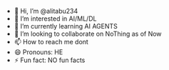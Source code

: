 - 👋 Hi, I’m @alitabu234
- 👀 I’m interested in AI/ML/DL
- 🌱 I’m currently learning AI AGENTS
- 💞️ I’m looking to collaborate on NoThing as of Now
- 📫 How to reach me dont
- 😄 Pronouns: HE
- ⚡ Fun fact: NO fun facts

<!---
alitabu234/alitabu234 is a ✨ special ✨ repository because its `README.md` (this file) appears on your GitHub profile.
You can click the Preview link to take a look at your changes.
--->
